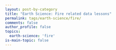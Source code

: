```yaml
---
layout: post-by-category
title: "Earth Science: Fire related data lessons"
permalink: tags/earth-science/fire/
comments: false
author_profile: false
topics:
  earth-science: 'fire'
is-main-topic: false
---
```

